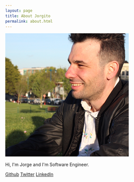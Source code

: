 ```yaml
---
layout: page
title: About Jorgito
permalink: about.html
---
```


![](/assets/images/profile-1.jpg)

Hi, I'm Jorge and I'm Software Engineer.

[Github](http://github.com/thejsj)
[Twitter](http://twitter.com/thejsj)
[LinkedIn](https://www.linkedin.com/in/jorgesilvajetter)
